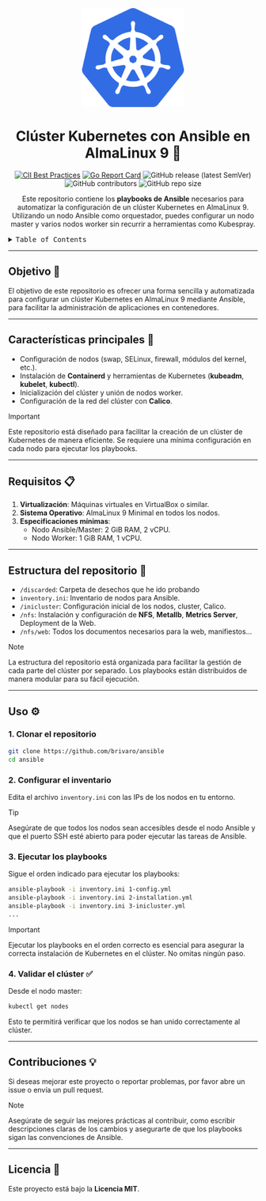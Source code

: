 <div align="center"><a name="readme-top"></a>
  
  <img height="200" alt="Kubernetes logo" src="https://github.com/kubernetes/kubernetes/raw/master/logo/logo.png">

# **Clúster Kubernetes con Ansible en AlmaLinux 9** 🚀

[![CII Best Practices](https://bestpractices.coreinfrastructure.org/projects/569/badge)](https://bestpractices.coreinfrastructure.org/projects/569) 
[![Go Report Card](https://goreportcard.com/badge/github.com/kubernetes/kubernetes)](https://goreportcard.com/report/github.com/kubernetes/kubernetes) 
![GitHub release (latest SemVer)](https://img.shields.io/github/v/release/kubernetes/kubernetes?sort=semver)
![GitHub contributors](https://img.shields.io/github/contributors/brivaro/kubernetes-ansible?COLOR=%23FF6500)
![GitHub repo size](https://img.shields.io/github/repo-size/brivaro/kubernetes-ansible?color=%23704264)

Este repositorio contiene los **playbooks de Ansible** necesarios para automatizar la configuración de un clúster Kubernetes en AlmaLinux 9. Utilizando un nodo Ansible como orquestador, puedes configurar un nodo master y varios nodos worker sin recurrir a herramientas como Kubespray.

</div>

<details>
<summary><kbd>Table of Contents</kbd></summary>

- [Objetivo](#-objetivo)
- [Características principales](#-características-principales)
- [Requisitos](#-requisitos)
- [Estructura del repositorio](#-estructura-del-repositorio)
- [Uso](#-uso)
- [Contribuciones](#-contribuciones)
- [Licencia](#-licencia)

</details>

---

## **Objetivo** 🎯

El objetivo de este repositorio es ofrecer una forma sencilla y automatizada para configurar un clúster Kubernetes en AlmaLinux 9 mediante Ansible, para facilitar la administración de aplicaciones en contenedores.

---

## **Características principales** 🔧

- Configuración de nodos (swap, SELinux, firewall, módulos del kernel, etc.).
- Instalación de **Containerd** y herramientas de Kubernetes (**kubeadm**, **kubelet**, **kubectl**).
- Inicialización del clúster y unión de nodos worker.
- Configuración de la red del clúster con **Calico**.

> [!IMPORTANT]
> Este repositorio está diseñado para facilitar la creación de un clúster de Kubernetes de manera eficiente. Se requiere una mínima configuración en cada nodo para ejecutar los playbooks.

---

## **Requisitos** 📋

1. **Virtualización**: Máquinas virtuales en VirtualBox o similar.
2. **Sistema Operativo**: AlmaLinux 9 Minimal en todos los nodos.
3. **Especificaciones mínimas**:
   - Nodo Ansible/Master: 2 GiB RAM, 2 vCPU.
   - Nodo Worker: 1 GiB RAM, 1 vCPU.

---

## **Estructura del repositorio** 📂

- `/discarded`: Carpeta de desechos que he ido probando
- `inventory.ini`: Inventario de nodos para Ansible.
- `/inicluster`: Configuración inicial de los nodos, cluster, Calico.
- `/nfs`: Instalación y configuración de **NFS**, **Metallb**, **Metrics Server**, Deployment de la Web.
- `/nfs/web`: Todos los documentos necesarios para la web, manifiestos...

> [!NOTE]
> La estructura del repositorio está organizada para facilitar la gestión de cada parte del clúster por separado. Los playbooks están distribuidos de manera modular para su fácil ejecución.

---

## **Uso** ⚙️

### **1. Clonar el repositorio**
```bash
git clone https://github.com/brivaro/ansible
cd ansible
```

### **2. Configurar el inventario**
Edita el archivo `inventory.ini` con las IPs de los nodos en tu entorno.

> [!TIP]
> Asegúrate de que todos los nodos sean accesibles desde el nodo Ansible y que el puerto SSH esté abierto para poder ejecutar las tareas de Ansible.

### **3. Ejecutar los playbooks**
Sigue el orden indicado para ejecutar los playbooks:
```bash
ansible-playbook -i inventory.ini 1-config.yml
ansible-playbook -i inventory.ini 2-installation.yml
ansible-playbook -i inventory.ini 3-inicluster.yml
...
```

> [!IMPORTANT]
> Ejecutar los playbooks en el orden correcto es esencial para asegurar la correcta instalación de Kubernetes en el clúster. No omitas ningún paso.

### **4. Validar el clúster** ✅
Desde el nodo master:
```bash
kubectl get nodes
```
Esto te permitirá verificar que los nodos se han unido correctamente al clúster.

---

## **Contribuciones** 💡

Si deseas mejorar este proyecto o reportar problemas, por favor abre un issue o envía un pull request.

> [!NOTE]
> Asegúrate de seguir las mejores prácticas al contribuir, como escribir descripciones claras de los cambios y asegurarte de que los playbooks sigan las convenciones de Ansible.

---

## **Licencia** 📜

Este proyecto está bajo la **Licencia MIT**.